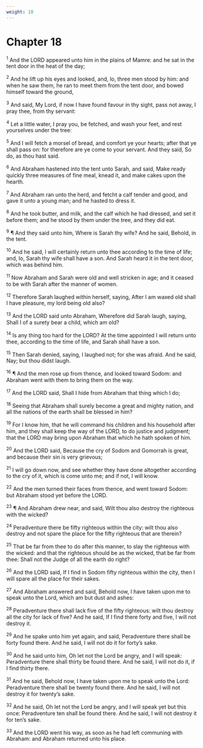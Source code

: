```yaml
---
weight: 18
---
```


# Chapter 18

<sup>1</sup> And the LORD appeared unto him in the plains of Mamre: and he sat in the tent door in the heat of the day; 

<sup>2</sup> And he lift up his eyes and looked, and, lo, three men stood by him: and when he saw them, he ran to meet them from the tent door, and bowed himself toward the ground, 

<sup>3</sup> And said, My Lord, if now I have found favour in thy sight, pass not away, I pray thee, from thy servant: 

<sup>4</sup> Let a little water, I pray you, be fetched, and wash your feet, and rest yourselves under the tree: 

<sup>5</sup> And I will fetch a morsel of bread, and comfort ye your hearts; after that ye shall pass on: for therefore are ye come to your servant. And they said, So do, as thou hast said. 

<sup>6</sup> And Abraham hastened into the tent unto Sarah, and said, Make ready quickly three measures of fine meal, knead it, and make cakes upon the hearth. 

<sup>7</sup> And Abraham ran unto the herd, and fetcht a calf tender and good, and gave it unto a young man; and he hasted to dress it. 

<sup>8</sup> And he took butter, and milk, and the calf which he had dressed, and set it before them; and he stood by them under the tree, and they did eat. 

<sup>9</sup> ¶ And they said unto him, Where is Sarah thy wife? And he said, Behold, in the tent. 

<sup>10</sup> And he said, I will certainly return unto thee according to the time of life; and, lo, Sarah thy wife shall have a son. And Sarah heard it in the tent door, which was behind him. 

<sup>11</sup> Now Abraham and Sarah were old and well stricken in age; and it ceased to be with Sarah after the manner of women. 

<sup>12</sup> Therefore Sarah laughed within herself, saying, After I am waxed old shall I have pleasure, my lord being old also? 

<sup>13</sup> And the LORD said unto Abraham, Wherefore did Sarah laugh, saying, Shall I of a surety bear a child, which am old? 

<sup>14</sup> Is any thing too hard for the LORD? At the time appointed I will return unto thee, according to the time of life, and Sarah shall have a son. 

<sup>15</sup> Then Sarah denied, saying, I laughed not; for she was afraid. And he said, Nay; but thou didst laugh. 

<sup>16</sup> ¶ And the men rose up from thence, and looked toward Sodom: and Abraham went with them to bring them on the way. 

<sup>17</sup> And the LORD said, Shall I hide from Abraham that thing which I do; 

<sup>18</sup> Seeing that Abraham shall surely become a great and mighty nation, and all the nations of the earth shall be blessed in him? 

<sup>19</sup> For I know him, that he will command his children and his household after him, and they shall keep the way of the LORD, to do justice and judgment; that the LORD may bring upon Abraham that which he hath spoken of him. 

<sup>20</sup> And the LORD said, Because the cry of Sodom and Gomorrah is great, and because their sin is very grievous; 

<sup>21</sup> I will go down now, and see whether they have done altogether according to the cry of it, which is come unto me; and if not, I will know. 

<sup>22</sup> And the men turned their faces from thence, and went toward Sodom: but Abraham stood yet before the LORD. 

<sup>23</sup> ¶ And Abraham drew near, and said, Wilt thou also destroy the righteous with the wicked? 

<sup>24</sup> Peradventure there be fifty righteous within the city: wilt thou also destroy and not spare the place for the fifty righteous that are therein? 

<sup>25</sup> That be far from thee to do after this manner, to slay the righteous with the wicked: and that the righteous should be as the wicked, that be far from thee: Shall not the Judge of all the earth do right? 

<sup>26</sup> And the LORD said, If I find in Sodom fifty righteous within the city, then I will spare all the place for their sakes. 

<sup>27</sup> And Abraham answered and said, Behold now, I have taken upon me to speak unto the Lord, which am but dust and ashes: 

<sup>28</sup> Peradventure there shall lack five of the fifty righteous: wilt thou destroy all the city for lack of five? And he said, If I find there forty and five, I will not destroy it. 

<sup>29</sup> And he spake unto him yet again, and said, Peradventure there shall be forty found there. And he said, I will not do it for forty’s sake. 

<sup>30</sup> And he said unto him, Oh let not the Lord be angry, and I will speak: Peradventure there shall thirty be found there. And he said, I will not do it, if I find thirty there. 

<sup>31</sup> And he said, Behold now, I have taken upon me to speak unto the Lord: Peradventure there shall be twenty found there. And he said, I will not destroy it for twenty’s sake. 

<sup>32</sup> And he said, Oh let not the Lord be angry, and I will speak yet but this once: Peradventure ten shall be found there. And he said, I will not destroy it for ten’s sake. 

<sup>33</sup> And the LORD went his way, as soon as he had left communing with Abraham: and Abraham returned unto his place. 


